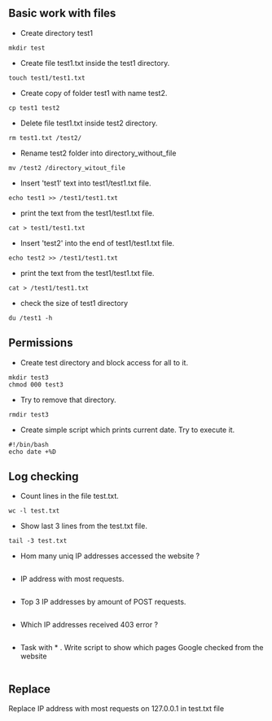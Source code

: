 ##  Basic work with files

- Create directory test1

```console
mkdir test
```

- Create file test1.txt inside the test1 directory.

```console
touch test1/test1.txt
```


-   Create copy of folder test1 with name test2.  

```console
cp test1 test2
```

-    Delete file test1.txt inside test2 directory.

```console
rm test1.txt /test2/
```

-    Rename test2 folder into directory_without_file

```console
mv /test2 /directory_witout_file
```

-    Insert 'test1' text into test1/test1.txt file.

```console
echo test1 >> /test1/test1.txt 
```

-    print the text from the test1/test1.txt file.

```console
cat > test1/test1.txt
```

-    Insert 'test2' into the end of test1/test1.txt file.

```console
echo test2 >> /test1/test1.txt
```
-    print the text from the test1/test1.txt file.

```console
cat > /test1/test1.txt
```
- check the size of test1 directory

```console
du /test1 -h
```
## Permissions

-   Create test directory and block access for all to it.

```console
mkdir test3
chmod 000 test3
```
-   Try to remove that directory.

```console
rmdir test3
```

-    Create simple script which prints current date. Try to execute it.
```console
#!/bin/bash
echo date +%D
```

## Log checking

-  Count lines in the file test.txt.

```console
wc -l test.txt
```

- Show last 3 lines from the test.txt file. 

```console
tail -3 test.txt
```

-  Hom many uniq IP addresses accessed the website ? 

```console

```

-  IP address with most requests.

```console

```

-  Top 3 IP addresses by amount of POST requests.

```console

```

-  Which IP addresses received 403 error ? 

```console

```

- Task with * . Write script to show which pages Google checked from the website 

``` console

```
## Replace

Replace IP address with most requests on 127.0.0.1 in test.txt file 

```console

```
